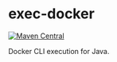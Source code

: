 # exec-docker

[![Maven Central](https://img.shields.io/maven-central/v/de.mklinger.commons/exec-docker.svg)](http://search.maven.org/#search%7Cgav%7C1%7Cg%3A%22de.mklinger.commons%22%20AND%20a%3A%22exec.docker%22)

Docker CLI execution for Java.